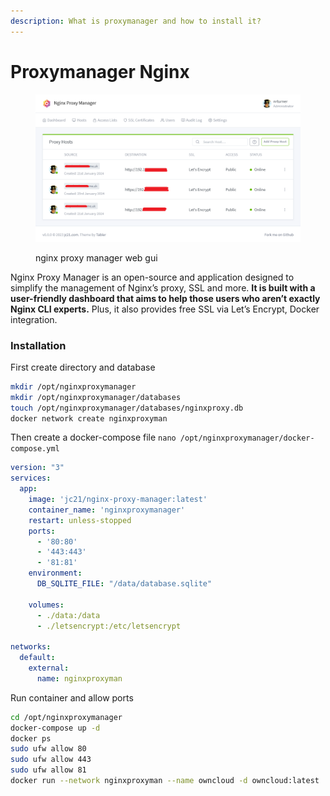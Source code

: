 ```yaml
---
description: What is proxymanager and how to install it?
---
```


# Proxymanager Nginx

<figure><img src="../.gitbook/assets/image (5).png" alt=""><figcaption><p>nginx proxy manager web gui</p></figcaption></figure>

Nginx Proxy Manager is an open-source and application designed to simplify the management of Nginx’s proxy, SSL and more. **It is built with a user-friendly dashboard that aims to help those users who aren’t exactly Nginx CLI experts.** Plus, it also provides free SSL via Let’s Encrypt, Docker integration.

### Installation

First create directory and database

```bash
mkdir /opt/nginxproxymanager
mkdir /opt/nginxproxymanager/databases
touch /opt/nginxproxymanager/databases/nginxproxy.db
docker network create nginxproxyman
```

Then create a docker-compose file `nano /opt/nginxproxymanager/docker-compose.yml`

```yaml
version: "3"
services:
  app:
    image: 'jc21/nginx-proxy-manager:latest'
    container_name: 'nginxproxymanager'
    restart: unless-stopped
    ports:
      - '80:80' 
      - '443:443' 
      - '81:81' 
    environment:
      DB_SQLITE_FILE: "/data/database.sqlite"

    volumes:
      - ./data:/data
      - ./letsencrypt:/etc/letsencrypt

networks:
  default:
    external:
      name: nginxproxyman
```

Run container and allow ports

```bash
cd /opt/nginxproxymanager
docker-compose up -d 
docker ps
sudo ufw allow 80
sudo ufw allow 443
sudo ufw allow 81
docker run --network nginxproxyman --name owncloud -d owncloud:latest
```

